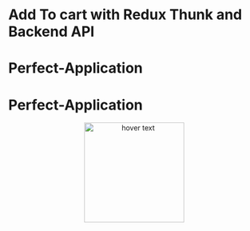 # Add To cart with Redux Thunk and Backend API

# Perfect-Application
# Perfect-Application

<p align="center">
  <img src="https://drive.google.com/uc?export=view&id=1MR5ZCVIjjPBYnpywQWvjB0Vg9PFeZe0x" width="200" title="hover text">
  
</p>
